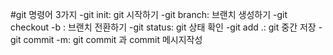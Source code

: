 #git 명령어 3가지
-git init: git 시작하기
-git branch: 브랜치 생성하기
-git checkout -b <branch-name>: 브랜치 전환하기
-git status: git 상태 확인
-git add .: git 중간 저장
-git commit -m: git commit 과 commit 메시지작성
